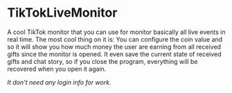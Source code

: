 # TikTokLiveMonitor
A cool TikTok monitor that you can use for monitor basically
all live events in real time. The most cool thing on it is:
You can configure the coin value and so it will show you how
much money the user are earning from all received gifts since
the monitor is opened. It even save the current state of received
gifts and chat story, so if you close the program, everything
will be recovered when you open it again.

*It don't need any login info for work.*
